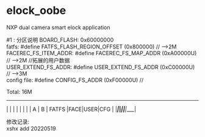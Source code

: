 # elock_oobe
 NXP dual camera smart elock application




#1 : 分区说明
BOARD_FLASH:                                 0x60000000  
fatfs:                  #define FATFS_FLASH_REGION_OFFSET       (0x800000)     // -->2M
FACEREC_FS_ITEM_ADDR:   #define FACEREC_FS_MAP_ADDR             (0xA00000U)    // -->2M
//拓展的用户数据  
USER_EXTEND_FS_ADDR:    #define USER_EXTEND_FS_ADDR             (0xC00000U)    // -->3M          
config file:            #define CONFIG_FS_ADDR                  (0xF00000U)    // 

Total: 16M
 ______________________________________________________________________
|                       |                     |         |    |    |    |
|           A           |           B         |  FATFS  |FACE|USER|CFG |
|_______________________|_____________________|_________|____|____|____|

修改记录:  
xshx add 20220519